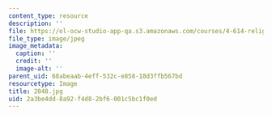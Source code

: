 ```yaml
---
content_type: resource
description: ''
file: https://ol-ocw-studio-app-qa.s3.amazonaws.com/courses/4-614-religious-architecture-and-islamic-cultures-fall-2002/2a3be4dd8a92f4d82bf6001c5bc1f0ed_2048.jpg
file_type: image/jpeg
image_metadata:
  caption: ''
  credit: ''
  image-alt: ''
parent_uid: 68abeaab-4eff-532c-e858-18d3ffb567bd
resourcetype: Image
title: 2048.jpg
uid: 2a3be4dd-8a92-f4d8-2bf6-001c5bc1f0ed
---
```

